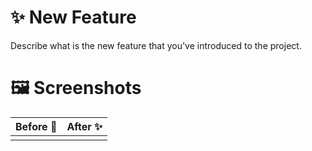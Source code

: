 # ✨ New Feature

Describe what is the new feature that you've introduced to the project.

# 🖼 Screenshots

| Before 🐛 | After ✨ |
| --------- | -------- |
|           |          |
